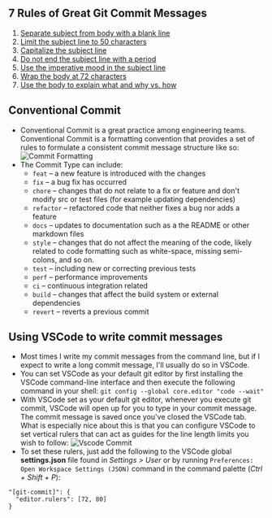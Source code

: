 ## 7 Rules of Great Git Commit Messages
  1. [Separate subject from body with a blank line](https://cbea.ms/git-commit/#separate)
  2. [Limit the subject line to 50 characters](https://cbea.ms/git-commit/#limit-50)
  3. [Capitalize the subject line](https://cbea.ms/git-commit/#capitalize)
  4. [Do not end the subject line with a period](https://cbea.ms/git-commit/#end)
  5. [Use the imperative mood in the subject line](https://cbea.ms/git-commit/#imperative)
  6. [Wrap the body at 72 characters](https://cbea.ms/git-commit/#wrap-72)
  7. [Use the body to explain what and why vs. how](https://cbea.ms/git-commit/#why-not-how)
  
## Conventional Commit
- Conventional Commit is a great practice among engineering teams. Conventional Commit is a formatting convention that provides a set of rules to formulate a consistent commit message structure like so:
![Commit Formatting](../../assets/commitFormat.png)
- The Commit Type can include:
  - `feat` – a new feature is introduced with the changes
  - `fix` – a bug fix has occurred
  - `chore` – changes that do not relate to a fix or feature and don't modify src or test files (for example updating dependencies)
  - `refactor` – refactored code that neither fixes a bug nor adds a feature
  - `docs` – updates to documentation such as a the README or other markdown files
  - `style` – changes that do not affect the meaning of the code, likely related to code formatting such as white-space, missing semi-colons, and so on.
  - `test` – including new or correcting previous tests
  - `perf` – performance improvements
  - `ci` – continuous integration related
  - `build` – changes that affect the build system or external dependencies
  - `revert` – reverts a previous commit

## Using VSCode to write commit messages
- Most times I write my commit messages from the command line, but if I expect to write a long commit message, I'll usually do so in VSCode.
- You can set VSCode as your default git editor by first installing the VSCode command-line interface and then execute the following command in your shell:
  `git config --global core.editor "code --wait"`
- With VSCode set as your default git editor, whenever you execute git commit, VSCode will open up for you to type in your commit message. The commit message is saved once you've closed the VSCode tab. What is especially nice about this is that you can configure VSCode to set vertical rulers that can act as guides for the line length limits you wish to follow:
![Vscode Commit](../../assets/vscodeCommit.png)
- To set these rulers, just add the following to the VSCode global **settings.json** file found in *Settings > User* or by running `Preferences: Open Workspace Settings (JSON)` command in the command palette (*Ctrl + Shift + P*):
```
"[git-commit]": {
  "editor.rulers": [72, 80]
}
```
